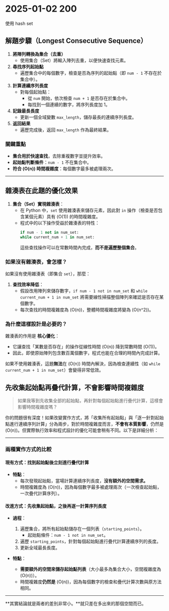 # 2025-01-02 200

使用 hash set
## 解題步驟（Longest Consecutive Sequence）
1. **將陣列轉換為集合（去重）**
   - 使用集合（Set）將輸入陣列去重，以便快速查找元素。
2. **尋找序列起始點**
   - 遍歷集合中的每個數字，檢查是否為序列的起始點（即 `num - 1` 不存在於集合中）。
3. **計算連續序列長度**
   - 對每個起始點：
     - 從 `num` 開始，依次檢查 `num + 1` 是否存在於集合中。
     - 每找到一個連續的數字，將序列長度加 1。
4. **記錄最長長度**
   - 更新一個全域變數 `max_length`，儲存最長的連續序列長度。
5. **返回結果**
   - 遍歷完成後，返回 `max_length` 作為最終結果。

### 關鍵重點
- **集合用於快速查找**，去除重複數字並提升效率。
- **起始點判斷條件**：`num - 1` 不在集合中。
- **符合 \(O(n)\) 時間複雜度**：每個數字最多被處理兩次。

---

## 雜湊表在此題的優化效果
1. **集合（Set）實現雜湊表**：
   - 在 Python 中，`set` 使用雜湊表來儲存元素，因此對 `in` 操作（檢查是否包含某個元素）具有 \(O(1)\) 的時間複雜度。
   - 程式中的以下操作受益於雜湊表的特性：
     ```python
     if num - 1 not in num_set:
     while current_num + 1 in num_set:
     ```
     這些查找操作可以在常數時間內完成，**而不是遍歷整個集合**。

### 如果沒有雜湊表，會怎樣？
如果沒有使用雜湊表（即集合 `set`），那麼：
1. **查找效率降低**：
   - 假設改用陣列來儲存數字，`if num - 1 not in num_set` 和 `while current_num + 1 in num_set` 將需要線性掃描整個陣列來確認是否存在某個數字。
   - 每次查找的時間複雜度為 \(O(n)\)，整體時間複雜度將變為 \(O(n^2)\)。

### 為什麼這樣設計是必要的？
雜湊表的作用是 **核心優化**：
- 它讓查找「某數是否存在」的操作從線性時間 \(O(n)\) 降到常數時間 \(O(1)\)。
- 因此，即使原始陣列包含數百萬個數字，程式也能在合理的時間內完成計算。

如果不使用雜湊表，這題**無法**在 \(O(n)\) 時間內解決，因為檢查連續性（如 `while current_num + 1 in num_set`）會變得非常低效。


## 先收集起始點再疊代計算，不會影響時間複雜度
>如果我等到先收集全部的起始點，再針對每個起始點進行疊代計算，這樣會影響時間複雜度嗎？

你的問題很有深度！如果改變實作方式，將「收集所有起始點」與「逐一針對起始點進行連續序列計算」分為兩步，對於時間複雜度而言，**不會有本質影響**，仍然是 \(O(n)\)。但實際執行效率和程式設計的優化可能會稍有不同。以下是詳細分析：

---

### 兩種實作方式的比較

#### **現有方式**：找到起始點後立刻進行疊代計算

- **特點**：
  - 每次發現起始點，當場計算連續序列長度，**沒有額外的空間需求。**
  - 時間複雜度為 \(O(n)\)，因為每個數字最多被處理兩次（一次檢查起始點，一次疊代計算序列）。

#### **改進方式**：先收集起始點，之後再逐一計算序列長度
- **過程**：
  1. 遍歷集合，將所有起始點儲存在一個列表（`starting_points`）。
     - 起始點條件：`num - 1 not in num_set`。
  2. 遍歷 `starting_points`，針對每個起始點進行疊代計算連續序列的長度。
  3. 更新全域最長長度。

- **特點**：
  - **需要額外的空間來儲存起始點列表**（大小最多為集合大小，空間複雜度為 \(O(n)\)）。
  - 時間複雜度**仍然是** \(O(n)\)，因為每個數字的檢查和疊代計算次數與原方法相同。

---

**其實結論就是兩者的差別非常小。**就只差在多出來的那個空間而已。